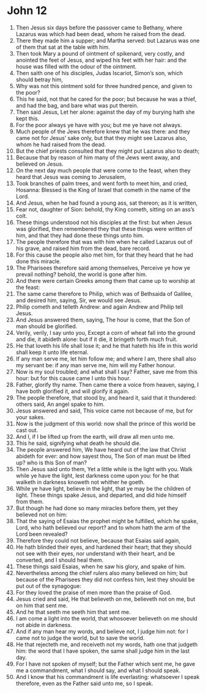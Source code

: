 ﻿# John 12
1. Then Jesus six days before the passover came to Bethany, where Lazarus was which had been dead, whom he raised from the dead. 
2. There they made him a supper; and Martha served: but Lazarus was one of them that sat at the table with him. 
3. Then took Mary a pound of ointment of spikenard, very costly, and anointed the feet of Jesus, and wiped his feet with her hair: and the house was filled with the odour of the ointment. 
4. Then saith one of his disciples, Judas Iscariot, Simon’s son, which should betray him, 
5. Why was not this ointment sold for three hundred pence, and given to the poor? 
6. This he said, not that he cared for the poor; but because he was a thief, and had the bag, and bare what was put therein. 
7. Then said Jesus, Let her alone: against the day of my burying hath she kept this. 
8. For the poor always ye have with you; but me ye have not always. 
9. Much people of the Jews therefore knew that he was there: and they came not for Jesus’ sake only, but that they might see Lazarus also, whom he had raised from the dead. 
10.  But the chief priests consulted that they might put Lazarus also to death; 
11. Because that by reason of him many of the Jews went away, and believed on Jesus. 
12.  On the next day much people that were come to the feast, when they heard that Jesus was coming to Jerusalem, 
13. Took branches of palm trees, and went forth to meet him, and cried, Hosanna: Blessed is the King of Israel that cometh in the name of the Lord. 
14. And Jesus, when he had found a young ass, sat thereon; as it is written, 
15. Fear not, daughter of Sion: behold, thy King cometh, sitting on an ass’s colt. 
16. These things understood not his disciples at the first: but when Jesus was glorified, then remembered they that these things were written of him, and that they had done these things unto him. 
17. The people therefore that was with him when he called Lazarus out of his grave, and raised him from the dead, bare record. 
18. For this cause the people also met him, for that they heard that he had done this miracle. 
19. The Pharisees therefore said among themselves, Perceive ye how ye prevail nothing? behold, the world is gone after him. 
20.  And there were certain Greeks among them that came up to worship at the feast: 
21. The same came therefore to Philip, which was of Bethsaida of Galilee, and desired him, saying, Sir, we would see Jesus. 
22. Philip cometh and telleth Andrew: and again Andrew and Philip tell Jesus. 
23.  And Jesus answered them, saying, The hour is come, that the Son of man should be glorified. 
24. Verily, verily, I say unto you, Except a corn of wheat fall into the ground and die, it abideth alone: but if it die, it bringeth forth much fruit. 
25. He that loveth his life shall lose it; and he that hateth his life in this world shall keep it unto life eternal. 
26. If any man serve me, let him follow me; and where I am, there shall also my servant be: if any man serve me, him will my Father honour. 
27. Now is my soul troubled; and what shall I say? Father, save me from this hour: but for this cause came I unto this hour. 
28. Father, glorify thy name. Then came there a voice from heaven, saying, I have both glorified it, and will glorify it again. 
29. The people therefore, that stood by, and heard it, said that it thundered: others said, An angel spake to him. 
30. Jesus answered and said, This voice came not because of me, but for your sakes. 
31. Now is the judgment of this world: now shall the prince of this world be cast out. 
32. And I, if I be lifted up from the earth, will draw all men unto me. 
33. This he said, signifying what death he should die. 
34. The people answered him, We have heard out of the law that Christ abideth for ever: and how sayest thou, The Son of man must be lifted up? who is this Son of man? 
35. Then Jesus said unto them, Yet a little while is the light with you. Walk while ye have the light, lest darkness come upon you: for he that walketh in darkness knoweth not whither he goeth. 
36. While ye have light, believe in the light, that ye may be the children of light. These things spake Jesus, and departed, and did hide himself from them. 
37.  But though he had done so many miracles before them, yet they believed not on him: 
38. That the saying of Esaias the prophet might be fulfilled, which he spake, Lord, who hath believed our report? and to whom hath the arm of the Lord been revealed? 
39. Therefore they could not believe, because that Esaias said again, 
40. He hath blinded their eyes, and hardened their heart; that they should not see with their eyes, nor understand with their heart, and be converted, and I should heal them. 
41. These things said Esaias, when he saw his glory, and spake of him. 
42.  Nevertheless among the chief rulers also many believed on him; but because of the Pharisees they did not confess him, lest they should be put out of the synagogue: 
43. For they loved the praise of men more than the praise of God. 
44.  Jesus cried and said, He that believeth on me, believeth not on me, but on him that sent me. 
45. And he that seeth me seeth him that sent me. 
46. I am come a light into the world, that whosoever believeth on me should not abide in darkness. 
47. And if any man hear my words, and believe not, I judge him not: for I came not to judge the world, but to save the world. 
48. He that rejecteth me, and receiveth not my words, hath one that judgeth him: the word that I have spoken, the same shall judge him in the last day. 
49. For I have not spoken of myself; but the Father which sent me, he gave me a commandment, what I should say, and what I should speak. 
50. And I know that his commandment is life everlasting: whatsoever I speak therefore, even as the Father said unto me, so I speak. 
